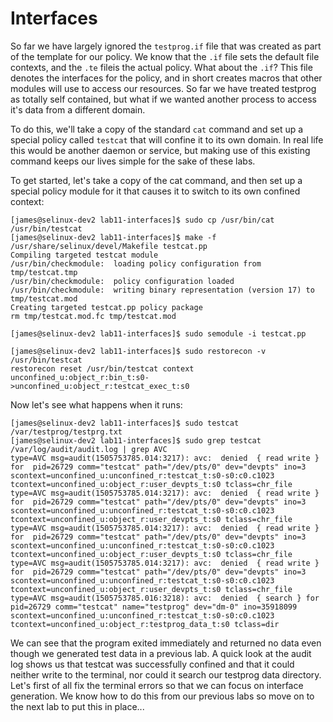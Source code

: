 # Interfaces

So far we have largely ignored the `testprog.if` file that was created as part of the template for our policy. We know that the `.if` file sets the default file contexts, and the `.te` fileis the actual policy. What about the `.if`? This file denotes the interfaces for the policy, and in short creates macros that other modules will use to access our resources. So far we have treated testprog as totally self contained, but what if we wanted another process to access it's data from a different domain.

To do this, we'll take a copy of the standard `cat` command and set up a special policy called `testcat` that will confine it to its own domain. In real life this would be another daemon or service, but making use of this existing command keeps our lives simple for the sake of these labs.

To get started, let's take a copy of the cat command, and then set up a special policy module for it that causes it to switch to its own confined context:

```
[james@selinux-dev2 lab11-interfaces]$ sudo cp /usr/bin/cat /usr/bin/testcat
[james@selinux-dev2 lab11-interfaces]$ make -f /usr/share/selinux/devel/Makefile testcat.pp
Compiling targeted testcat module
/usr/bin/checkmodule:  loading policy configuration from tmp/testcat.tmp
/usr/bin/checkmodule:  policy configuration loaded
/usr/bin/checkmodule:  writing binary representation (version 17) to tmp/testcat.mod
Creating targeted testcat.pp policy package
rm tmp/testcat.mod.fc tmp/testcat.mod

[james@selinux-dev2 lab11-interfaces]$ sudo semodule -i testcat.pp

[james@selinux-dev2 lab11-interfaces]$ sudo restorecon -v /usr/bin/testcat
restorecon reset /usr/bin/testcat context unconfined_u:object_r:bin_t:s0->unconfined_u:object_r:testcat_exec_t:s0
```

Now let's see what happens when it runs:

```
[james@selinux-dev2 lab11-interfaces]$ sudo testcat /var/testprog/testprg.txt
[james@selinux-dev2 lab11-interfaces]$ sudo grep testcat /var/log/audit/audit.log | grep AVC
type=AVC msg=audit(1505753785.014:3217): avc:  denied  { read write } for  pid=26729 comm="testcat" path="/dev/pts/0" dev="devpts" ino=3 scontext=unconfined_u:unconfined_r:testcat_t:s0-s0:c0.c1023 tcontext=unconfined_u:object_r:user_devpts_t:s0 tclass=chr_file
type=AVC msg=audit(1505753785.014:3217): avc:  denied  { read write } for  pid=26729 comm="testcat" path="/dev/pts/0" dev="devpts" ino=3 scontext=unconfined_u:unconfined_r:testcat_t:s0-s0:c0.c1023 tcontext=unconfined_u:object_r:user_devpts_t:s0 tclass=chr_file
type=AVC msg=audit(1505753785.014:3217): avc:  denied  { read write } for  pid=26729 comm="testcat" path="/dev/pts/0" dev="devpts" ino=3 scontext=unconfined_u:unconfined_r:testcat_t:s0-s0:c0.c1023 tcontext=unconfined_u:object_r:user_devpts_t:s0 tclass=chr_file
type=AVC msg=audit(1505753785.014:3217): avc:  denied  { read write } for  pid=26729 comm="testcat" path="/dev/pts/0" dev="devpts" ino=3 scontext=unconfined_u:unconfined_r:testcat_t:s0-s0:c0.c1023 tcontext=unconfined_u:object_r:user_devpts_t:s0 tclass=chr_file
type=AVC msg=audit(1505753785.016:3218): avc:  denied  { search } for  pid=26729 comm="testcat" name="testprog" dev="dm-0" ino=35918099 scontext=unconfined_u:unconfined_r:testcat_t:s0-s0:c0.c1023 tcontext=unconfined_u:object_r:testprog_data_t:s0 tclass=dir
```

We can see that the program exited immediately and returned no data even though we generated test data in a previous lab. A quick look at the audit log shows us that testcat was successfully confined and that it could neither write to the terminal, nor could it search our testprog data directory. Let's first of all fix the terminal errors so that we can focus on interface generation. We know how to do this from our previous labs so move on to the next lab to put this in place...

